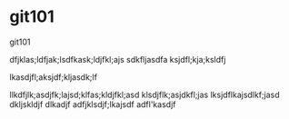 # git101
git101

dfjklas;ldfjak;lsdfkask;ldjfkl;ajs
sdkfljasdfa
ksjdfl;kja;ksldfj

lkasdjfl;aksjdf;kljasdk;lf

llkdfjlk;asdjfk;lajsd;klfas;kldjfkl;asd
klsdjflk;asjdkfl;jas
lksjdflkajsdlkf;jasd
dkljskldjf
dlkadjf
adfjklsdjf;lkajsdf
adfl'kasdjf

